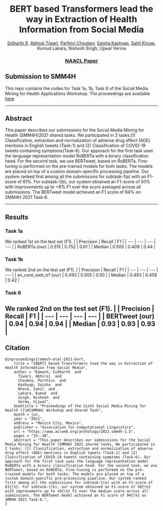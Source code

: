 
<div align="center">   

# BERT based Transformers lead the way in Extraction of Health Information from Social Media
[Sidharth R](https://github.com/RSid8), [Abhiraj Tiwari](https://github.com/abhirajtiwari), [Parthivi Choubey](https://github.com/parthivi1607), [Saisha Kashyap](https://github.com/SaishaKashyap), [Sahil Khose](https://github.com/sahilkhose), Kumud Lakara, Nishesh Singh, Ujjwal Verma
### [NAACL Paper](https://www.aclweb.org/anthology/2021.smm4h-1.5.pdf)
</div>

## Submission to SMM4H
This repo contains the codes for Task 1a, 1b, Task 6 of the Social Media Mining for Health Applications Workshop. The proceedings are available [here](https://www.aclweb.org/anthology/2021.smm4h-1.pdf)

--------------------------------------------------------------------------------------------
## Abstract
This paper describes our submissions for the Social Media Mining for Health (SMM4H)2021 shared tasks. We participated in 2 tasks:(1) Classification, extraction and normalization of adverse drug effect (ADE) mentions in English tweets (Task-1) and (2) Classification of COVID-19 tweets containing symptoms(Task-6). Our approach for the first task uses the language representation model RoBERTa with a binary classification head. For the second task, we use BERTweet, based on RoBERTa. Fine-tuning is performed on the pre-trained models for both tasks. The models are placed on top of a custom domain-specific processing pipeline. Our system ranked first among all the submissions for subtask-1(a) with an F1-score of 61%. For subtask-1(b), our system obtained an F1-score of 50% with improvements up to +8% F1 over the score averaged across all submissions. The BERTweet model achieved an F1 score of 94% on SMM4H 2021 Task-6. 

--------------------------------------------------------------------------------------------
## Results
### Task 1a
We ranked 1st on the test set (F1).
|               | Precision  | Recall | F1   |
| ---           | ---        | ---    | ---  |
| RoBERTa (our) | 0.515      | 0.752  | 0.61 |
| Median        | 0.505      | 0.409  | 0.44 |
### Task 1b
We ranked 2nd on the test set (F1).
|                       | Precision  | Recall | F1   |
| ---                   | ---        | ---    | ---  |
| en_core_web_trf (our) | 0.493      | 0.505  | 0.50 |
| Median                | 0.493      | 0.458  | 0.42 |
### Task 6 
We ranked 2nd on the test set (F1).
|                | Precision | Recall   | F1   |
| ---            | ---       | ---      | ---  |
| BERTweet (our) | 0.94      | 0.94  | 0.94 |
| Median         | 0.93      | 0.93  | 0.93 |
--------------------------------------------------------------------------------------------
## Citation
```
@inproceedings{ramesh-etal-2021-bert,
    title = "{BERT} based Transformers lead the way in Extraction of Health Information from Social Media",
    author = "Ramesh, Sidharth  and
      Tiwari, Abhiraj  and
      Choubey, Parthivi  and
      Kashyap, Saisha  and
      Khose, Sahil  and
      Lakara, Kumud  and
      Singh, Nishesh  and
      Verma, Ujjwal",
    booktitle = "Proceedings of the Sixth Social Media Mining for Health ({\#}SMM4H) Workshop and Shared Task",
    month = jun,
    year = "2021",
    address = "Mexico City, Mexico",
    publisher = "Association for Computational Linguistics",
    url = "https://www.aclweb.org/anthology/2021.smm4h-1.5",
    pages = "33--38",
    abstract = "This paper describes our submissions for the Social Media Mining for Health (SMM4H) 2021 shared tasks. We participated in 2 tasks: (1) Classification, extraction and normalization of adverse drug effect (ADE) mentions in English tweets (Task-1) and (2) Classification of COVID-19 tweets containing symptoms (Task-6). Our approach for the first task uses the language representation model RoBERTa with a binary classification head. For the second task, we use BERTweet, based on RoBERTa. Fine-tuning is performed on the pre-trained models for both tasks. The models are placed on top of a custom domain-specific pre-processing pipeline. Our system ranked first among all the submissions for subtask-1(a) with an F1-score of 61{\%}. For subtask-1(b), our system obtained an F1-score of 50{\%} with improvements up to +8{\%} F1 over the median score across all submissions. The BERTweet model achieved an F1 score of 94{\%} on SMM4H 2021 Task-6.",
}
```

